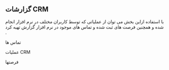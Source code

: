 ﻿## گزارشات CRM

با استفاده ازاین بخش  می توان از عملیاتی که توسط کاربران مختلف در نرم افزار انجام شده و همچنین فرصت های ثبت شده و تماس های موجود در نرم افزار گزارش تهیه کرد .

تماس ها

عملیات CRM

فرصتها